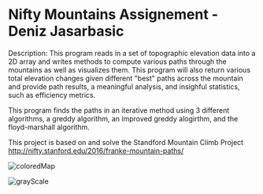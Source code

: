 # Nifty Mountains Assignement - Deniz Jasarbasic

Description: This program reads in a set of topographic elevation data into a 2D array and writes methods to compute various paths through the mountains as well as visualizes them. This program will also return various total elevation changes given different "best" paths across the mountain and provide path results, a meaningful analysis, and insighful statistics, such as efficiency metrics.

This program finds the paths in an iterative method using 3 different algorithms, a greddy algorithm, an improved greddy alogirthm, and the floyd-marshall algorithm.

This project is based on and solve the Standford Mountain Climb Project http://nifty.stanford.edu/2016/franke-mountain-paths/

![coloredMap](https://user-images.githubusercontent.com/46465622/95269298-1f6d9280-0807-11eb-818e-4466ac9a90b3.jpg)

![grayScale](https://user-images.githubusercontent.com/46465622/95269302-21cfec80-0807-11eb-955f-58f358fb62c6.jpg)
